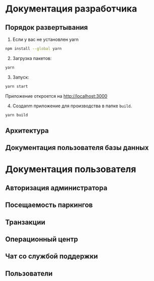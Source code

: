 # Документация разработчика

## Порядок развертывания

1. Если у вас не установлен yarn

```bash
npm install --global yarn
```

2. Загрузка пакетов:

```bash
yarn
```

3. Запуск:
```bash
yarn start
```

  Приложение откроется на [http://localhost:3000](http://localhost:3000)

4. Cоздаnm приложение для производства в папке `build`.

```bash
yarn build
```
## Архитектура

## Документация пользователя базы данных

# Документация пользователя

## Авторизация администратора

## Посещаемость паркингов

## Транзакции

## Операционный центр

## Чат со службой поддержки

## Пользователи
